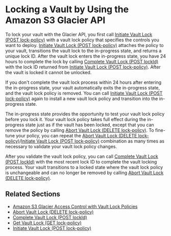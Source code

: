 # Locking a Vault by Using the Amazon S3 Glacier API<a name="vault-lock-how-to-api"></a>

To lock your vault with the Glacier API, you first call [Initiate Vault Lock \(POST lock\-policy\)](api-InitiateVaultLock.md) with a vault lock policy that specifies the controls you want to deploy\. [Initiate Vault Lock \(POST lock\-policy\)](api-InitiateVaultLock.md) attaches the policy to your vault, transitions the vault lock to the in\-progress state, and returns a unique lock ID\. After the vault lock enters the in\-progress state, you have 24 hours to complete the lock by calling [Complete Vault Lock \(POST lockId\)](api-CompleteVaultLock.md) with the lock ID returned from [Initiate Vault Lock \(POST lock\-policy\)](api-InitiateVaultLock.md)\. After the vault is locked it cannot be unlocked\.

 If you don't complete the vault lock process within 24 hours after entering the in\-progress state, your vault automatically exits the in\-progress state, and the vault lock policy is removed\. You can call [Initiate Vault Lock \(POST lock\-policy\)](api-InitiateVaultLock.md) again to install a new vault lock policy and transition into the in\-progress state\.

 The in\-progress state provides the opportunity to test your vault lock policy before you lock it\. Your vault lock policy takes full effect during the in\-progress state just as if the vault has been locked, except that you can remove the policy by calling [Abort Vault Lock \(DELETE lock\-policy\)](api-AbortVaultLock.md)\. To fine\-tune your policy, you can repeat the [Abort Vault Lock \(DELETE lock\-policy\)](api-AbortVaultLock.md)/[Initiate Vault Lock \(POST lock\-policy\)](api-InitiateVaultLock.md) combination as many times as necessary to validate your vault lock policy changes\.

 After you validate the vault lock policy, you can call [Complete Vault Lock \(POST lockId\)](api-CompleteVaultLock.md) with the most recent lock ID to complete the vault locking process\. Your vault transitions to a locked state where the vault lock policy is unchangeable and can no longer be removed by calling [Abort Vault Lock \(DELETE lock\-policy\)](api-AbortVaultLock.md)\.

## Related Sections<a name="related-sections-vault-lock-how-to-api"></a>
+ [Amazon S3 Glacier Access Control with Vault Lock Policies](vault-lock-policy.md)
+ [Abort Vault Lock \(DELETE lock\-policy\)](api-AbortVaultLock.md)
+ [Complete Vault Lock \(POST lockId\)](api-CompleteVaultLock.md)
+ [Get Vault Lock \(GET lock\-policy\)](api-GetVaultLock.md)
+ [Initiate Vault Lock \(POST lock\-policy\)](api-InitiateVaultLock.md)